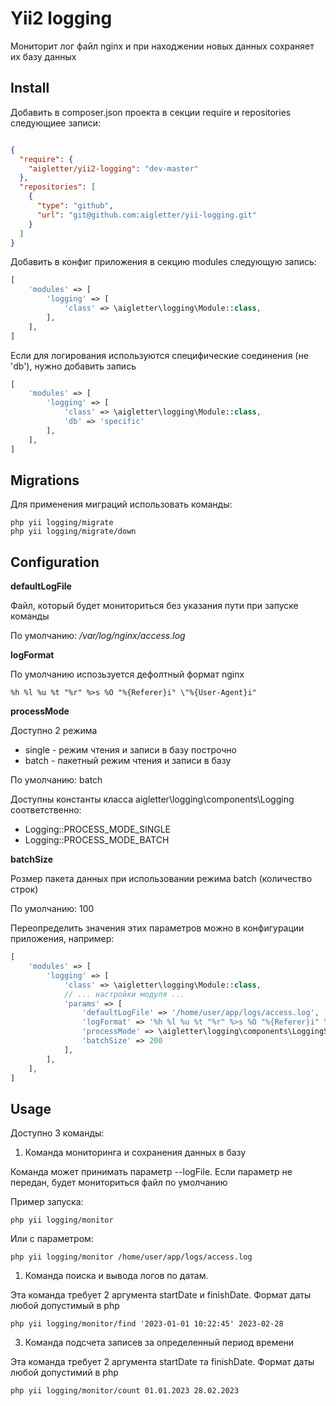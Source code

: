 # Yii2 logging

Мониторит лог файл nginx и при находжении новых данных сохраняет их базу данных

## Install

Добавить в composer.json проекта в секции require и repositories следующиее записи:

```json

{
  "require": {
    "aigletter/yii2-logging": "dev-master"
  },
  "repositories": [
    {
      "type": "github",
      "url": "git@github.com:aigletter/yii-logging.git"
    }
  ]
}
```

Добавить в конфиг приложения в секцию modules следующую запись:

```php
[
    'modules' => [
        'logging' => [
            'class' => \aigletter\logging\Module::class,
        ],
    ],
]
```

Если для логирования используются специфические соединения (не 'db'), нужно добавить запись

```php
[
    'modules' => [
        'logging' => [
            'class' => \aigletter\logging\Module::class,
            'db' => 'specific'
        ],
    ],
]
```

## Migrations

Для применения миграций использовать команды:

~~~
php yii logging/migrate
php yii logging/migrate/down
~~~

## Configuration

**defaultLogFile**

Файл, который будет мониториться без указания пути при запуске команды

По умолчанию: _/var/log/nginx/access.log_

**logFormat**

По умолчанию испозьзуется дефолтный формат nginx

`%h %l %u %t "%r" %>s %O "%{Referer}i" \"%{User-Agent}i"`

**processMode**

Доступно 2 режима

* single - режим чтения и записи в базу построчно
* batch - пакетный режим чтения и записи в базу

По умолчанию: batch

Доступны константы класса aigletter\logging\components\Logging соответственно:

* Logging::PROCESS_MODE_SINGLE
* Logging::PROCESS_MODE_BATCH

**batchSize**

Розмер пакета данных при использовании режима batch (количество строк)

По умолчанию: 100

Переопределить значения этих параметров можно в конфигурации приложения, например:

```php
[
    'modules' => [
        'logging' => [
            'class' => \aigletter\logging\Module::class,
            // ... настройки модуля ...
            'params' => [
                'defaultLogFile' => '/home/user/app/logs/access.log',
                'logFormat' => '%h %l %u %t "%r" %>s %O "%{Referer}i" \"%{User-Agent}i"',
                'processMode' => \aigletter\logging\components\LoggingService::PROCESS_MODE_BATCH,
                'batchSize' => 200
            ],
        ],
    ],
]
```

## Usage

Доступно 3 команды:

1. Команда мониторинга и сохранения данных в базу

Команда может принимать параметр --logFile.
Если параметр не передан, будет мониториться файл по умолчанию

Пример запуска:
```
php yii logging/monitor
```
Или с параметром:
```
php yii logging/monitor /home/user/app/logs/access.log
```

1. Команда поиска и вывода логов по датам.

Эта команда требует 2 аргумента startDate и finishDate. Формат даты любой допустимый в php

```
php yii logging/monitor/find '2023-01-01 10:22:45' 2023-02-28
```

3. Команда подсчета записев за определенный период времени

Эта команда требует 2 аргумента startDate та finishDate. Формат даты любой допустимий в php

```
php yii logging/monitor/count 01.01.2023 28.02.2023
```